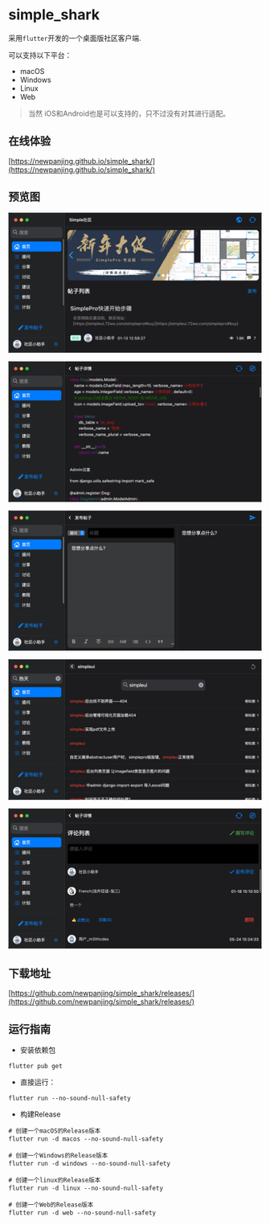# simple_shark

采用`flutter`开发的一个桌面版社区客户端.

可以支持以下平台：
+ macOS
+ Windows
+ Linux
+ Web

> 当然 iOS和Android也是可以支持的，只不过没有对其进行适配。

## 在线体验

[https://newpanjing.github.io/simple_shark/](https://newpanjing.github.io/simple_shark/)

## 预览图

![](assets/images/img1.png)

![](assets/images/img2.png)

![](assets/images/img3.png)

![](assets/images/img4.png)

![](assets/images/img5.png)


## 下载地址
[https://github.com/newpanjing/simple_shark/releases/](https://github.com/newpanjing/simple_shark/releases/)

## 运行指南

+ 安装依赖包
```shell
flutter pub get
```

+ 直接运行：
```shell
flutter run --no-sound-null-safety
```

+ 构建Release

```shell
# 创建一个macOS的Release版本
flutter run -d macos --no-sound-null-safety

# 创建一个Windows的Release版本
flutter run -d windows --no-sound-null-safety

# 创建一个linux的Release版本
flutter run -d linux --no-sound-null-safety

# 创建一个Web的Release版本
flutter run -d web --no-sound-null-safety
```
